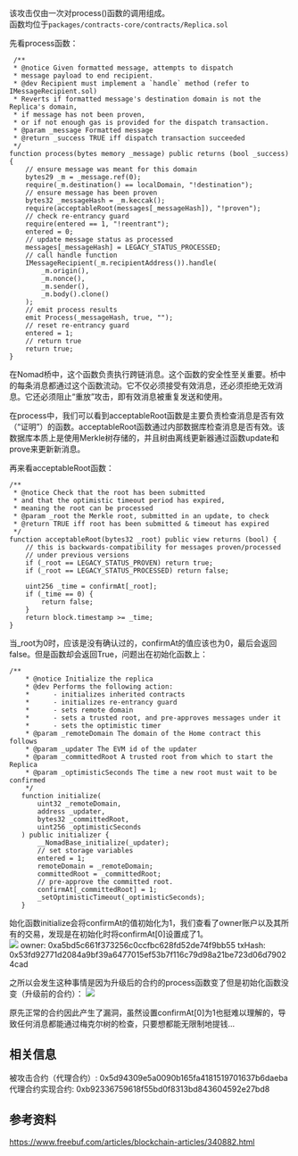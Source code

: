 该攻击仅由一次对process()函数的调用组成。  
函数均位于`packages/contracts-core/contracts/Replica.sol`

先看process函数：

```
 /**
 * @notice Given formatted message, attempts to dispatch
 * message payload to end recipient.
 * @dev Recipient must implement a `handle` method (refer to IMessageRecipient.sol)
 * Reverts if formatted message's destination domain is not the Replica's domain,
 * if message has not been proven,
 * or if not enough gas is provided for the dispatch transaction.
 * @param _message Formatted message
 * @return _success TRUE iff dispatch transaction succeeded
 */
function process(bytes memory _message) public returns (bool _success) {
    // ensure message was meant for this domain
    bytes29 _m = _message.ref(0);
    require(_m.destination() == localDomain, "!destination");
    // ensure message has been proven
    bytes32 _messageHash = _m.keccak();
    require(acceptableRoot(messages[_messageHash]), "!proven");
    // check re-entrancy guard
    require(entered == 1, "!reentrant");
    entered = 0;
    // update message status as processed
    messages[_messageHash] = LEGACY_STATUS_PROCESSED;
    // call handle function
    IMessageRecipient(_m.recipientAddress()).handle(
        _m.origin(),
        _m.nonce(),
        _m.sender(),
        _m.body().clone()
    );
    // emit process results
    emit Process(_messageHash, true, "");
    // reset re-entrancy guard
    entered = 1;
    // return true
    return true;
}
```

在Nomad桥中，这个函数负责执行跨链消息。这个函数的安全性至关重要。桥中的每条消息都通过这个函数流动。它不仅必须接受有效消息，还必须拒绝无效消息。它还必须阻止“重放”攻击，即有效消息被重复发送和使用。

在process中，我们可以看到acceptableRoot函数是主要负责检查消息是否有效（“证明”）的函数。acceptableRoot函数通过内部数据库检查消息是否有效。该数据库本质上是使用Merkle树存储的，并且树由离线更新器通过函数update和prove来更新新消息。

再来看acceptableRoot函数：

```
/**
 * @notice Check that the root has been submitted
 * and that the optimistic timeout period has expired,
 * meaning the root can be processed
 * @param _root the Merkle root, submitted in an update, to check
 * @return TRUE iff root has been submitted & timeout has expired
 */
function acceptableRoot(bytes32 _root) public view returns (bool) {
    // this is backwards-compatibility for messages proven/processed
    // under previous versions
    if (_root == LEGACY_STATUS_PROVEN) return true;
    if (_root == LEGACY_STATUS_PROCESSED) return false;

    uint256 _time = confirmAt[_root];
    if (_time == 0) {
        return false;
    }
    return block.timestamp >= _time;
}
```

当_root为0时，应该是没有确认过的，confirmAt的值应该也为0，最后会返回false。但是函数却会返回True，问题出在初始化函数上：

```
/**
    * @notice Initialize the replica
    * @dev Performs the following action:
    *      - initializes inherited contracts
    *      - initializes re-entrancy guard
    *      - sets remote domain
    *      - sets a trusted root, and pre-approves messages under it
    *      - sets the optimistic timer
    * @param _remoteDomain The domain of the Home contract this follows
    * @param _updater The EVM id of the updater
    * @param _committedRoot A trusted root from which to start the Replica
    * @param _optimisticSeconds The time a new root must wait to be confirmed
    */
   function initialize(
       uint32 _remoteDomain,
       address _updater,
       bytes32 _committedRoot,
       uint256 _optimisticSeconds
   ) public initializer {
       __NomadBase_initialize(_updater);
       // set storage variables
       entered = 1;
       remoteDomain = _remoteDomain;
       committedRoot = _committedRoot;
       // pre-approve the committed root.
       confirmAt[_committedRoot] = 1;
       _setOptimisticTimeout(_optimisticSeconds);
   }
```
始化函数initialize会将confirmAt的值初始化为1，我们查看了owner账户以及其所有的交易，发现是在初始化时将confirmAt[0]设置成了1。  
![](https://img.learnblockchain.cn/attachments/2022/08/8Oq7y4fP62e937832047e.png)
owner: 0xa5bd5c661f373256c0ccfbc628fd52de74f9bb55
txHash: 0x53fd92771d2084a9bf39a6477015ef53b7f116c79d98a21be723d06d79024cad

之所以会发生这种事情是因为升级后的合约的process函数变了但是初始化函数没变（升级前的合约）：
![](https://img.learnblockchain.cn/attachments/2022/08/mCnOitqE62e9378995b45.png)

原先正常的合约因此产生了漏洞，虽然设置confirmAt[0]为1也挺难以理解的，导致任何消息都能通过梅克尔树的检查，只要想都能无限制地提钱...

## 相关信息
被攻击合约（代理合约）: 0x5d94309e5a0090b165fa4181519701637b6daeba
代理合约实现合约: 0xb92336759618f55bd0f8313bd843604592e27bd8

## 参考资料
<https://www.freebuf.com/articles/blockchain-articles/340882.html>
